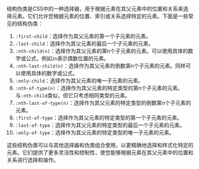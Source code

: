 结构伪类是CSS中的一种选择器，用于根据元素在其父元素中的位置和关系来选择元素。它们允许您根据元素的位置、索引或关系选择特定的元素。下面是一些常见的结构伪类：

1. `:first-child`：选择作为其父元素的第一个子元素的元素。
2. `:last-child`：选择作为其父元素的最后一个子元素的元素。
3. `:nth-child(n)`：选择作为其父元素的第n个子元素的元素。可以使用具体的数字或公式，例如`2n`表示偶数位置的元素。
4. `:nth-last-child(n)`：选择作为其父元素的倒数第n个子元素的元素。同样可以使用具体的数字或公式。
5. `:only-child`：选择作为其父元素的唯一子元素的元素。
6. `:nth-of-type(n)`：选择作为其父元素的特定类型的第n个子元素的元素。与`:nth-child`类似，但它只考虑相同类型的元素。
7. `:nth-last-of-type(n)`：选择作为其父元素的特定类型的倒数第n个子元素的元素。
8. `:first-of-type`：选择作为其父元素的特定类型的第一个子元素的元素。
9. `:last-of-type`：选择作为其父元素的特定类型的最后一个子元素的元素。
10. `:only-of-type`：选择作为其父元素的特定类型的唯一子元素的元素。

这些结构伪类可以与其他选择器和伪类组合使用，以更精确地选择和样式化特定的元素。它们提供了更多灵活性和控制性，使您能够根据元素在其父元素中的位置和关系进行选择和操作。